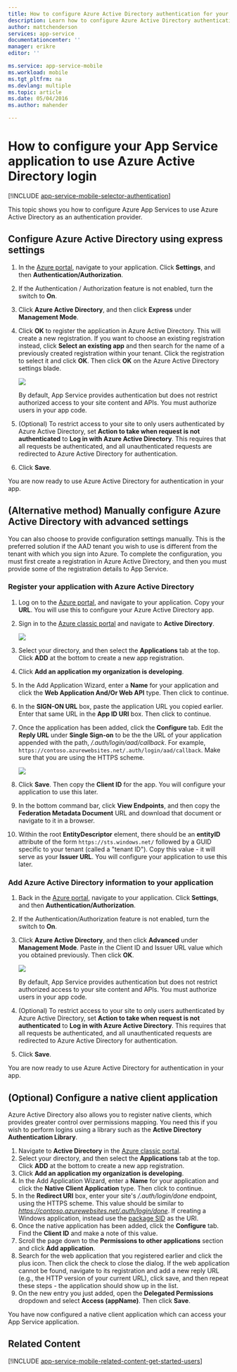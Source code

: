 ```yaml
---
title: How to configure Azure Active Directory authentication for your App Services application
description: Learn how to configure Azure Active Directory authentication for your App Services application.
author: mattchenderson
services: app-service
documentationcenter: ''
manager: erikre
editor: ''

ms.service: app-service-mobile
ms.workload: mobile
ms.tgt_pltfrm: na
ms.devlang: multiple
ms.topic: article
ms.date: 05/04/2016
ms.author: mahender

---
```

# How to configure your App Service application to use Azure Active Directory login
[!INCLUDE [app-service-mobile-selector-authentication](../../includes/app-service-mobile-selector-authentication.md)]

This topic shows you how to configure Azure App Services to use Azure Active Directory as an authentication provider.

## <a name="express"> </a>Configure Azure Active Directory using express settings
1. In the [Azure portal](https://portal.azure.com/), navigate to your application. Click **Settings**, and then **Authentication/Authorization**.
2. If the Authentication / Authorization feature is not enabled, turn the switch to **On**.
3. Click **Azure Active Directory**, and then click **Express** under **Management Mode**.
4. Click **OK** to register the application in Azure Active Directory. This will create a new registration. If you want to choose an existing
   registration instead, click **Select an existing app** and then search for the name of a previously created registration within your tenant.
   Click the registration to select it and click **OK**. Then click **OK** on the Azure Active Directory settings blade.
   
   ![](./media/app-service-mobile-how-to-configure-active-directory-authentication/mobile-app-aad-express-settings.png)
   
   By default, App Service provides authentication but does not restrict authorized access to your site content and APIs. You must authorize users in your app code.
5. (Optional) To restrict access to your site to only users authenticated by Azure Active Directory, set **Action to take when request
   is not authenticated** to **Log in with Azure Active Directory**. This requires that all requests be authenticated, and all unauthenticated
   requests are redirected to Azure Active Directory for authentication.
6. Click **Save**.

You are now ready to use Azure Active Directory for authentication in your app.

## <a name="advanced"> </a>(Alternative method) Manually configure Azure Active Directory with advanced settings
You can also choose to provide configuration settings manually. This is the preferred solution if the AAD tenant you wish to use is different from the tenant with which you sign into Azure. To complete the configuration, you must first create a registration in Azure Active Directory, and then you must provide some of the registration details to App Service.

### <a name="register"> </a>Register your application with Azure Active Directory
1. Log on to the [Azure portal](https://portal.azure.com/), and navigate to your application. Copy your **URL**. You will use this to configure your Azure Active Directory app.
2. Sign in to the [Azure classic portal](https://manage.windowsazure.com/) and navigate to **Active Directory**.
   
    ![](./media/app-service-mobile-how-to-configure-active-directory-authentication/app-service-navigate-aad.png)
3. Select your directory, and then select the **Applications** tab at the top. Click **ADD** at the bottom to create a new app registration.
4. Click **Add an application my organization is developing**.
5. In the Add Application Wizard, enter a **Name** for your application and click the  **Web Application And/Or Web API** type. Then click to continue.
6. In the **SIGN-ON URL** box, paste the application URL you copied earlier. Enter that same URL in the **App ID URI** box. Then click to continue.
7. Once the application has been added, click the **Configure** tab. Edit the **Reply URL** under **Single Sign-on** to be the the URL of your application appended with the path, */.auth/login/aad/callback*. For example, `https://contoso.azurewebsites.net/.auth/login/aad/callback`. Make sure that you are using the HTTPS scheme.
   
    ![](./media/app-service-mobile-how-to-configure-active-directory-authentication/app-service-aad-app-configure.png)
8. Click **Save**. Then copy the **Client ID** for the app. You will configure your application to use this later.
9. In the bottom command bar, click **View Endpoints**, and then copy the **Federation Metadata Document** URL and download that document or navigate to it in a browser.
10. Within the root **EntityDescriptor** element, there should be an **entityID** attribute of the form `https://sts.windows.net/` followed by a GUID specific to your tenant (called a "tenant ID"). Copy this value - it will serve as your **Issuer URL**. You will configure your application to use this later.

### <a name="secrets"> </a>Add Azure Active Directory information to your application
1. Back in the [Azure portal](https://portal.azure.com/), navigate to your application. Click **Settings**, and then **Authentication/Authorization**.
2. If the Authentication/Authorization feature is not enabled, turn the switch to **On**.
3. Click **Azure Active Directory**, and then click **Advanced** under **Management Mode**. Paste in the Client ID and Issuer URL value which you obtained previously. Then click **OK**.
   
   ![](./media/app-service-mobile-how-to-configure-active-directory-authentication/mobile-app-aad-advanced-settings.png)
   
   By default, App Service provides authentication but does not restrict authorized access to your site content and APIs. You must authorize users in your app code.
4. (Optional) To restrict access to your site to only users authenticated by Azure Active Directory, set **Action to take when
   request is not authenticated** to **Log in with Azure Active Directory**. This requires that all requests be authenticated, and
   all unauthenticated requests are redirected to Azure Active Directory for authentication.
5. Click **Save**.

You are now ready to use Azure Active Directory for authentication in your app.

## (Optional) Configure a native client application
Azure Active Directory also allows you to register native clients, which provides greater control over permissions mapping. You need this if you wish to perform logins using a library such as the **Active Directory Authentication Library**.

1. Navigate to **Active Directory** in the [Azure classic portal](https://manage.windowsazure.com/).
2. Select your directory, and then select the **Applications** tab at the top. Click **ADD** at the bottom to create a new app registration.
3. Click **Add an application my organization is developing**.
4. In the Add Application Wizard, enter a **Name** for your application and click the  **Native Client Application** type. Then click to continue.
5. In the **Redirect URI** box, enter your site's */.auth/login/done* endpoint, using the HTTPS scheme. This value should be similar to *https://contoso.azurewebsites.net/.auth/login/done*. If creating a Windows application, instead use the [package SID](app-service-mobile-dotnet-how-to-use-client-library.md#package-sid) as the URI.
6. Once the native application has been added, click the **Configure** tab. Find the **Client ID** and make a note of this value.
7. Scroll the page down to the **Permissions to other applications** section and click **Add application**.
8. Search for the web application that you registered earlier and click the plus icon. Then click the check to close the dialog. If the web application cannot be found, navigate to its registration and add a new reply URL (e.g., the HTTP version of your current URL), click save, and then repeat these steps - the application should show up in the list.
9. On the new entry you just added, open the **Delegated Permissions** dropdown and select **Access (appName)**. Then click **Save**.

You have now configured a native client application which can access your App Service application.

## <a name="related-content"> </a>Related Content
[!INCLUDE [app-service-mobile-related-content-get-started-users](../../includes/app-service-mobile-related-content-get-started-users.md)]

<!-- Images. -->

[0]: ./media/app-service-mobile-how-to-configure-active-directory-authentication/mobile-app-aad-express-settings.png
[1]: ./media/app-service-mobile-how-to-configure-active-directory-authentication/mobile-app-aad-advanced-settings.png
[2]: ./media/app-service-mobile-how-to-configure-active-directory-authentication/app-service-navigate-aad.png
[3]: ./media/app-service-mobile-how-to-configure-active-directory-authentication/app-service-aad-app-configure.png

<!-- URLs. -->

[Azure portal]: https://portal.azure.com/
[Azure classic portal]: https://manage.windowsazure.com/
[alternative method]:#advanced
